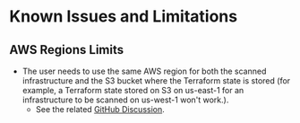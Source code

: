 # Known Issues and Limitations

## AWS Regions Limits

- The user needs to use the same AWS region for both the scanned infrastructure and the S3 bucket where the Terraform state is stored (for example, a Terraform state stored on S3 on us-east-1 for an infrastructure to be scanned on us-west-1 won't work.).
  - See the related [GitHub Discussion](https://github.com/cloudskiff/driftctl/discussions/130).

